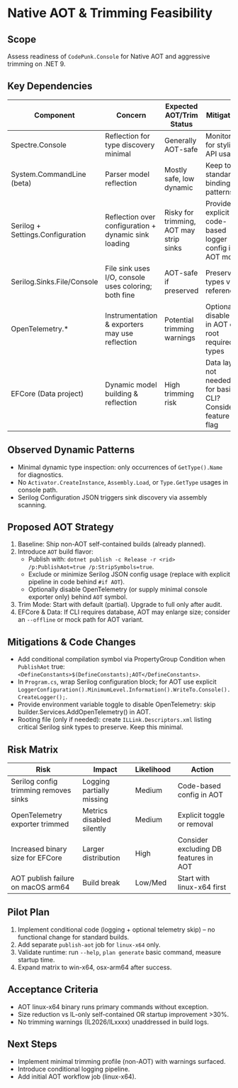 # Native AOT & Trimming Feasibility

## Scope
Assess readiness of `CodePunk.Console` for Native AOT and aggressive trimming on .NET 9.

## Key Dependencies
| Component | Concern | Expected AOT/Trim Status | Mitigation |
|-----------|---------|---------------------------|------------|
| Spectre.Console | Reflection for type discovery minimal | Generally AOT-safe | Monitor for styling API usage |
| System.CommandLine (beta) | Parser model reflection | Mostly safe, low dynamic | Keep to standard binding patterns |
| Serilog + Settings.Configuration | Reflection over configuration + dynamic sink loading | Risky for trimming, AOT may strip sinks | Provide explicit code-based logger config in AOT mode |
| Serilog.Sinks.File/Console | File sink uses I/O, console uses coloring; both fine | AOT-safe if preserved | Preserve types via references |
| OpenTelemetry.* | Instrumentation & exporters may use reflection | Potential trimming warnings | Optionally disable OT in AOT or root required types |
| EFCore (Data project) | Dynamic model building & reflection | High trimming risk | Data layer not needed for basic CLI? Consider feature flag |

## Observed Dynamic Patterns
- Minimal dynamic type inspection: only occurrences of `GetType().Name` for diagnostics.
- No `Activator.CreateInstance`, `Assembly.Load`, or `Type.GetType` usages in console path.
- Serilog Configuration JSON triggers sink discovery via assembly scanning.

## Proposed AOT Strategy
1. Baseline: Ship non-AOT self-contained builds (already planned).
2. Introduce `AOT` build flavor:
   - Publish with: `dotnet publish -c Release -r <rid> /p:PublishAot=true /p:StripSymbols=true`.
   - Exclude or minimize Serilog JSON config usage (replace with explicit pipeline in code behind `#if AOT`).
   - Optionally disable OpenTelemetry (or supply minimal console exporter only) behind `AOT` symbol.
3. Trim Mode: Start with default (partial). Upgrade to full only after audit.
4. EFCore & Data: If CLI requires database, AOT may enlarge size; consider an `--offline` or mock path for AOT variant.

## Mitigations & Code Changes
- Add conditional compilation symbol via PropertyGroup Condition when `PublishAot` true: `<DefineConstants>$(DefineConstants);AOT</DefineConstants>`.
- In `Program.cs`, wrap Serilog configuration block; for AOT use explicit `LoggerConfiguration().MinimumLevel.Information().WriteTo.Console().CreateLogger();`.
- Provide environment variable toggle to disable OpenTelemetry: skip builder.Services.AddOpenTelemetry() in AOT.
- Rooting file (only if needed): create `ILLink.Descriptors.xml` listing critical Serilog sink types to preserve. Keep this minimal.

## Risk Matrix
| Risk | Impact | Likelihood | Action |
|------|--------|------------|--------|
| Serilog config trimming removes sinks | Logging partially missing | Medium | Code-based config in AOT |
| OpenTelemetry exporter trimmed | Metrics disabled silently | Medium | Explicit toggle or removal |
| Increased binary size for EFCore | Larger distribution | High | Consider excluding DB features in AOT |
| AOT publish failure on macOS arm64 | Build break | Low/Med | Start with linux-x64 first |

## Pilot Plan
1. Implement conditional code (logging + optional telemetry skip) – no functional change for standard builds.
2. Add separate `publish-aot` job for `linux-x64` only.
3. Validate runtime: run `--help`, `plan generate` basic command, measure startup time.
4. Expand matrix to win-x64, osx-arm64 after success.

## Acceptance Criteria
- AOT linux-x64 binary runs primary commands without exception.
- Size reduction vs IL-only self-contained OR startup improvement >30%.
- No trimming warnings (IL2026/ILxxxx) unaddressed in build logs.

## Next Steps
- Implement minimal trimming profile (non-AOT) with warnings surfaced.
- Introduce conditional logging pipeline.
- Add initial AOT workflow job (linux-x64).
